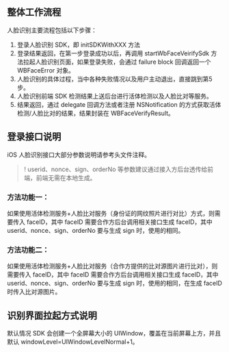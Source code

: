 ## 整体工作流程
人脸识别主要流程包括以下步骤：
1. 登录人脸识别 SDK，即 initSDKWithXXX 方法
2. 登录结果返回，在第一步登录成功以后，再调用 startWbFaceVeirifySdk 方法拉起人脸识别页面，如果登录失败，会通过 failure block 回调返回一个 WBFaceError 对象。
3. 人脸识别的具体过程，当中各种失败情况以及用户主动退出，直接跳到第5步。
4. 人脸识别前端 SDK 检测结果上送后台进行活体检测以及人脸比对等服务。
5. 结果返回，通过 delegate 回调方法或者注册 NSNotification 的方式获取活体检测/人脸比对的结果，结果封装在 WBFaceVerifyResult。

## 登录接口说明
iOS 人脸识别接口大部分参数说明请参考头文件注释。
>! userid、nonce、sign、orderNo 等参数建议通过接入方后台透传给前端，前端无需在本地生成。
### 方法功能一：
如果使用活体检测服务+人脸比对服务（身份证的网纹照片进行对比）方式，则需要传入 faceID，其中 faceID 需要合作方后台调用相关接口生成 faceID，其中 userid、nonce、sign、orderNo 要与生成 sign 时，使用的相同。

### 方法功能二：
如果使用活体检测服务+人脸比对服务（合作方提供的比对源图片进行比对），则需要传入 faceID，其中 faceID 需要合作方后台调用相关接口生成 faceID，其中 userid、nonce、sign、orderNo 要与生成 sign 时，使用的相同，在生成 faceID 时传入比对源图片。

## 识别界面拉起方式说明
默认情况 SDK 会创建一个全屏幕大小的 UIWindow，覆盖在当前屏幕上方，并且默认 windowLevel=UIWindowLevelNormal+1。
